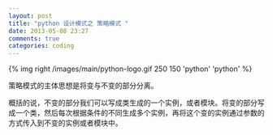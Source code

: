 ```yaml
---
layout: post
title: "python 设计模式之 策略模式 "
date: 2013-05-08 23:27
comments: true
categories: coding
---
```


{% img right /images/main/python-logo.gif 250 150 'python' 'python' %}

策略模式的主体思想是将变与不变的部分分离。

概括的说，不变的部分我们可以写成类生成的一个实例，或者模块。将变的部分写成一个类，然后每次根据条件的不同生成多个实例，再将这个变的实例通过参数的方式传入到不变的实例或者模块中。

<!--more-->



